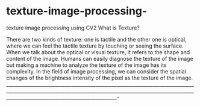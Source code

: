 # texture-image-processing-
texture image processing using CV2 
What is Texture?

There are two kinds of texture: one is tactile and the other one is optical, where we can feel the tactile texture by touching or seeing the surface. When we talk about the optical or visual texture, it refers to the shape and content of the image. Humans can easily diagnose the texture of the image but making a machine to analyze the texture of the image has its complexity. In the field of image processing, we can consider the spatial changes of the brightness intensity of the pixel as the texture of the image. 
__________________________________________________________________________________________________________________________________________________________________________________________________________-
